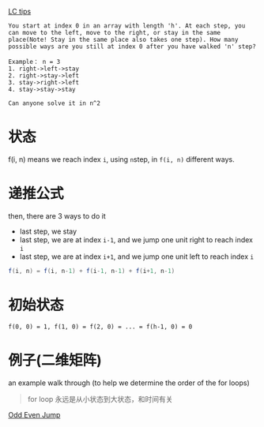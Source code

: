 [LC tips](https://leetcode.com/discuss/interview-question/416381/google-phone-interview-question-dp)
```
You start at index 0 in an array with length 'h'. At each step, you can move to the left, move to the right, or stay in the same place(Note! Stay in the same place also takes one step). How many possible ways are you still at index 0 after you have walked 'n' step?

Example： n = 3
1. right->left->stay
2. right->stay->left
3. stay->right->left
4. stay->stay->stay

Can anyone solve it in n^2
```
# 状态
f(i, n) means we reach index `i`, using `n`step, in `f(i, n)` different ways. 

# 递推公式
then, there are 3 ways to do it 
- last step, we stay
- last step, we are at index `i-1`, and we jump one unit right to reach index `i`
- last step, we are at index `i+1`, and we jump one unit left to reach index `i` 
```java
f(i, n) = f(i, n-1) + f(i-1, n-1) + f(i+1, n-1)
```

# 初始状态
```
f(0, 0) = 1, f(1, 0) = f(2, 0) = ... = f(h-1, 0) = 0
```

# 例子(二维矩阵)
an example walk through (to help we determine the order of the for loops)
> for loop 永远是从小状态到大状态，和时间有关

[Odd Even Jump](https://leetcode.com/problems/odd-even-jump/)